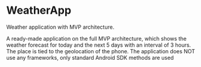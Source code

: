 # WeatherApp
Weather application with MVP architecture.

A ready-made application on the full MVP architecture, which shows the weather forecast for today and the next 5 days with an interval of 3 hours. The place is tied to the geolocation of the phone. The application does NOT use any frameworks, only standard Android SDK methods are used

